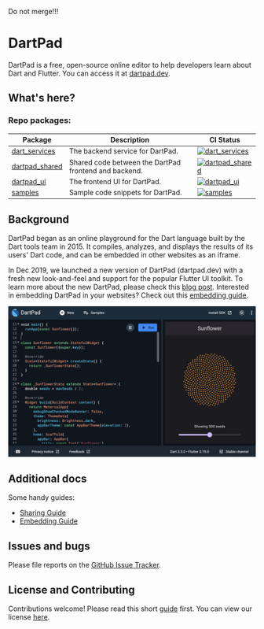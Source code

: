 Do not merge!!!

# DartPad

DartPad is a free, open-source online editor to help developers learn about Dart
and Flutter. You can access it at [dartpad.dev](http://dartpad.dev).

## What's here?

### Repo packages:

| Package | Description | CI Status |
| --- | --- | --- |
| [dart_services](pkgs/dart_services/) | The backend service for DartPad. | [![dart_services](https://github.com/dart-lang/dart-pad/actions/workflows/dart_services.yml/badge.svg)](https://github.com/dart-lang/dart-pad/actions/workflows/dart_services.yml) |
| [dartpad_shared](pkgs/dartpad_shared/) | Shared code between the DartPad frontend and backend. | [![dartpad_shared](https://github.com/dart-lang/dart-pad/actions/workflows/dartpad_shared.yml/badge.svg)](https://github.com/dart-lang/dart-pad/actions/workflows/dartpad_shared.yml) |
| [dartpad_ui](pkgs/dartpad_ui/) | The frontend UI for DartPad. | [![dartpad_ui](https://github.com/dart-lang/dart-pad/actions/workflows/dartpad_ui.yml/badge.svg)](https://github.com/dart-lang/dart-pad/actions/workflows/dartpad_ui.yml) |
| [samples](pkgs/samples/) | Sample code snippets for DartPad. | [![samples](https://github.com/dart-lang/dart-pad/actions/workflows/samples.yml/badge.svg)](https://github.com/dart-lang/dart-pad/actions/workflows/samples.yml) |

## Background

DartPad began as an online playground for the Dart language built by the Dart
tools team in 2015. It compiles, analyzes, and displays the results of its
users' Dart code, and can be embedded in other websites as an iframe.

In Dec 2019, we launched a new version of DartPad (dartpad.dev) with a fresh new
look-and-feel and support for the popular Flutter UI toolkit. To learn more
about the new DartPad, please check this [blog
post](https://medium.com/dartlang/a-brand-new-dartpad-dev-with-flutter-support-16fe6027784).
Interested in embedding DartPad in your websites? Check out this [embedding
guide](https://github.com/dart-lang/dart-pad/wiki/Embedding-Guide).

![DartPad](https://raw.githubusercontent.com/dart-lang/dart-pad/main/doc/Sunflower.png)

## Additional docs

Some handy guides:

- [Sharing Guide](https://github.com/dart-lang/dart-pad/wiki/Sharing-Guide)
- [Embedding Guide](https://github.com/dart-lang/dart-pad/wiki/Embedding-Guide)

## Issues and bugs

Please file reports on the [GitHub Issue
Tracker](https://github.com/dart-lang/dart-pad/issues).

## License and Contributing

Contributions welcome! Please read this short
[guide](https://github.com/dart-lang/dart-pad/blob/main/CONTRIBUTING.md)
first. You can view our license
[here](https://github.com/dart-lang/dart-pad/blob/main/LICENSE).
